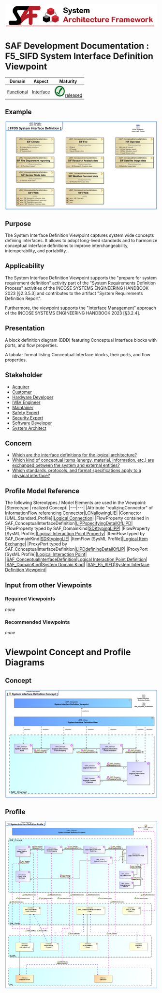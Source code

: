 ![System Architecture Framework](../../diagrams/Banner_SAF.png)
# SAF Development Documentation : **F5_SIFD** System Interface Definition Viewpoint
|**Domain**|**Aspect**|**Maturity**|
| --- | --- | --- |
|[Functional](../../domains.md#Domain-Functional)|[Interface](../../aspects.md#Aspect-Interface)|![Released](../../diagrams/Symbol_confirmed.png )[released](../../using-saf/maturity.md#released)|
## Example
![System-Interface-Definition-Viewpoint-primary-example.svg](../../diagrams/vp-examples/System-Interface-Definition-Viewpoint-primary-example.svg)
## Purpose
The System Interface Definition Viewpoint captures system wide concepts defining interfaces. It allows to adopt long-lived standards and to harmonize conceptual interface definitions to improve interchangeability, interoperability, and portability.
## Applicability
The System Interface Definition Viewpoint supports the "prepare for system requirement definition" activity part of the "System Requirements Definition Process" activities of the INCOSE SYSTEMS ENGINEERING HANDBOOK 2023 [§2.3.5.3] and contributes to the artifact "System Requirements Definition Report".

Furthermore, the viewpoint supports the "Interface Management" approach of the INCOSE SYSTEMS ENGINEERING HANDBOOK 2023 [§3.2.4].
## Presentation
A block definition diagram (BDD) featuring Conceptual Interface blocks with ports, and flow properties.

A tabular format listing Conceptual Interface blocks, their ports, and flow properties.

## Stakeholder
* [Acquirer](../../stakeholders.md#Acquirer)
* [Customer](../../stakeholders.md#Customer)
* [Hardware Developer](../../stakeholders.md#Hardware-Developer)
* [IV&V Engineer](../../stakeholders.md#IV&V-Engineer)
* [Maintainer](../../stakeholders.md#Maintainer)
* [Safety Expert](../../stakeholders.md#Safety-Expert)
* [Security Expert](../../stakeholders.md#Security-Expert)
* [Software Developer](../../stakeholders.md#Software-Developer)
* [System Architect](../../stakeholders.md#System-Architect)
## Concern
* [Which are the interface definitions for the logical architecture?](../../concerns.md#_2021x_2_8710274_1698695260372_8568_48717)
* [Which kind of conceptual items (energy, material, information, etc.) are exchanged between the system and external entities?](../../concerns.md#_2021x_2_8710274_1674576759154_22704_23559)
* [Which standards, protocols, and format specifications apply to a physical interface?](../../concerns.md#_2021x_2_8710274_1674576758891_215548_23373)
## Profile Model Reference
The following Stereotypes / Model Elements are used in the Viewpoint:
|Stereotype | realized Concept|
|---|---|
|Attribute "realizingConnector" of InformationFlow referencing Connector|[LCNallowingLIE](../concept/concepts.md#LCNallowingLIE)|
|Connector [UML_Standard_Profile]|[Logical Connection](../concept/concepts.md#Logical-Connection)|
|FlowProperty contained in SAF_ConceptualInterfaceDefinition|[LIPPspecifyingDetailOfLIPD](../concept/concepts.md#LIPPspecifyingDetailOfLIPD)|
|FlowProperty typed by SAF_DomainKind|[SDKtypingLIPP](../concept/concepts.md#SDKtypingLIPP)|
|FlowProperty [SysML Profile]|[Logical Interaction Point Property](../concept/concepts.md#Logical-Interaction-Point-Property)|
|ItemFlow typed by SAF_DomainKind|[SDKtypingLIE](../concept/concepts.md#SDKtypingLIE)|
|ItemFlow [SysML Profile]|[Logical Item Exchange](../concept/concepts.md#Logical-Item-Exchange)|
|ProxyPort typed by SAF_ConceptualInterfaceDefinition|[LIPDdefiningDetailOfLIP](../concept/concepts.md#LIPDdefiningDetailOfLIP)|
|ProxyPort [SysML Profile]|[Logical Interaction Point](../concept/concepts.md#Logical-Interaction-Point)|
|[SAF_ConceptualInterfaceDefinition](../../stereotypes.md#SAF_ConceptualInterfaceDefinition)|[Logical Interaction Point Definition](../concept/concepts.md#Logical-Interaction-Point-Definition)|
|[SAF_DomainKind](../../stereotypes.md#SAF_DomainKind)|[System Domain Kind](../concept/concepts.md#System-Domain-Kind)|
|[SAF_F5_SIFD](../../stereotypes.md#SAF_F5_SIFD)|[System Interface Definition Viewpoint](../concept/concepts.md#System-Interface-Definition-Viewpoint)|
## Input from other Viewpoints
### Required Viewpoints
*none*
### Recommended Viewpoints
*none*
# Viewpoint Concept and Profile Diagrams
## Concept
![System Interface Definition Concept](diagrams/System-Interface-Definition-Concept.svg)
## Profile
![System Interface Definition Profile](diagrams/System-Interface-Definition-Profile.svg)
